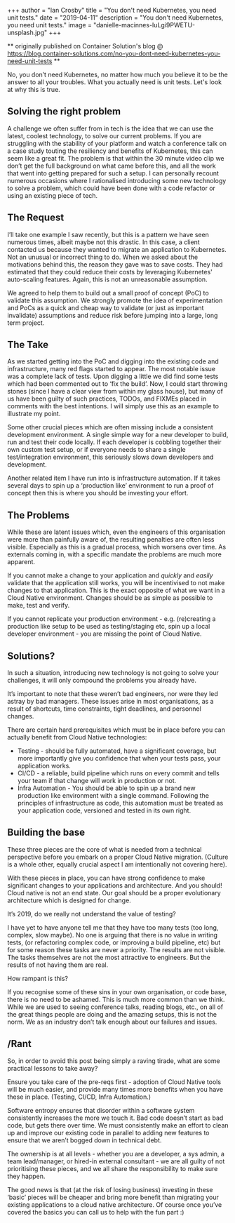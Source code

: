 +++
author = "Ian Crosby"
title = "You don't need Kubernetes, you need unit tests."
date = "2019-04-11"
description = "You don't need Kubernetes, you need unit tests."
image = "danielle-macinnes-IuLgi9PWETU-unsplash.jpg"
+++

** originally published on Container Solution's blog @ https://blog.container-solutions.com/no-you-dont-need-kubernetes-you-need-unit-tests **

No, you don’t need Kubernetes, no matter how much you believe it to be the answer to all your troubles. What you actually need is unit tests. Let's look at why this is true.

## Solving the right problem

A challenge we often suffer from in tech is the idea that we can use the latest, coolest technology, to solve our current problems. If you are struggling with the stability of your platform and watch a conference talk on a case study touting the resiliency and benefits of Kubernetes, this can seem like a great fit. The problem is that within the 30 minute video clip we don’t get the full background on what came before this, and all the work that went into getting prepared for such a setup. I can personally recount numerous occasions where I rationalised introducing some new technology to solve a problem, which could have been done with a code refactor or using an existing piece of tech.

## The Request

I’ll take one example I saw recently, but this is a pattern we have seen numerous times, albeit maybe not this drastic. In this case, a client contacted us because they wanted to migrate an application to Kubernetes. Not an unusual or incorrect thing to do. When we asked about the motivations behind this, the reason they gave was to save costs. They had estimated that they could reduce their costs by leveraging Kubernetes' auto-scaling features. Again, this is not an unreasonable assumption.

We agreed to help them to build out a small proof of concept (PoC) to validate this assumption. We strongly promote the idea of experimentation and PoCs as a quick and cheap way to validate (or just as important invalidate) assumptions and reduce risk before jumping into a large, long term project.

## The Take

As we started getting into the PoC and digging into the existing code and infrastructure, many red flags started to appear. The most notable issue was a complete lack of tests. Upon digging a little we did find some tests which had been commented out to ‘fix the build’. Now, I could start throwing stones (since I have a clear view from within my glass house), but many of us have been guilty of such practices, TODOs, and FIXMEs placed in comments with the best intentions. I will simply use this as an example to illustrate my point.

Some other crucial pieces which are often missing include a consistent development environment. A single simple way for a new developer to build, run and test their code locally. If each developer is cobbling together their own custom test setup, or if everyone needs to share a single test/integration environment, this seriously slows down developers and development.

Another related item I have run into is infrastructure automation. If it takes several days to spin up a ‘production like’ environment to run a proof of concept then this is where you should be investing your effort.

## The Problems

While these are latent issues which, even the engineers of this organisation were more than painfully aware of, the resulting penalties are often less visible. Especially as this is a gradual process, which worsens over time. As externals coming in, with a specific mandate the problems are much more apparent.

If you cannot make a change to your application and *quickly* and *easily* validate that the application still works, you will be incentivised to not make changes to that application. This is the exact opposite of what we want in a Cloud Native environment. Changes should be as simple as possible to make, test and verify.

If you cannot replicate your production environment - e.g. (re)creating a production like setup to be used as testing/staging etc, spin up a local developer environment - you are missing the point of Cloud Native.

## Solutions?

In such a situation, introducing new technology is not going to solve your challenges, it will only compound the problems you already have.

It’s important to note that these weren’t bad engineers, nor were they led astray by bad managers. These issues arise in most organisations, as a result of shortcuts, time constraints, tight deadlines, and personnel changes.

There are certain hard prerequisites which must be in place before you can actually benefit from Cloud Native technologies:

* Testing - should be fully automated, have a significant coverage, but more importantly give you confidence that when your tests pass, your application works.
* CI/CD - a reliable, build pipeline which runs on every commit and tells your team if that change will work in production or not.
* Infra Automation - You should be able to spin up a brand new production like environment with a single command. Following the principles of infrastructure as code, this automation must be treated as your application code, versioned and tested in its own right.

## Building the base

These three pieces are the core of what is needed from a technical perspective before you embark on a proper Cloud Native migration. (Culture is a whole other, equally crucial aspect I am intentionally not covering here).

With these pieces in place, you can have strong confidence to make significant changes to your applications and architecture. And you should! Cloud native is not an end state. Our goal should be a proper evolutionary architecture which is designed for change.

It’s 2019, do we really not understand the value of testing?

I have yet to have anyone tell me that they have too many tests (too long, complex, slow maybe). No one is arguing that there is no value in writing tests, (or refactoring complex code, or improving a build pipeline, etc) but for some reason these tasks are never a priority. The results are not visible. The tasks themselves are not the most attractive to engineers. But the results of not having them are real.

How rampant is this?

If you recognise some of these sins in your own organisation, or code base, there is no need to be ashamed. This is much more common than we think. While we are used to seeing conference talks, reading blogs, etc., on all of the great things people are doing and the amazing setups, this is not the norm. We as an industry don’t talk enough about our failures and issues.

## /Rant

So, in order to avoid this post being simply a raving tirade, what are some practical lessons to take away?

Ensure you take care of the pre-reqs first - adoption of Cloud Native tools will be much easier, and provide many times more benefits when you have these in place. (Testing, CI/CD, Infra Automation.)

Software entropy ensures that disorder within a software system consistently increases the more we touch it. Bad code doesn’t start as bad code, but gets there over time. We must consistently make an effort to clean up and improve our existing code in parallel to adding new features to ensure that we aren’t bogged down in technical debt.

The ownership is at all levels - whether you are a developer, a sys admin, a team lead/manager, or hired-in external consultant - we are all guilty of not prioritising these pieces, and we all share the responsibility to make sure they happen.

The good news is that (at the risk of losing business) investing in these ‘basic’ pieces will be cheaper and bring more benefit than migrating your existing applications to a cloud native architecture. Of course once you’ve covered the basics you can call us to help with the fun part :)